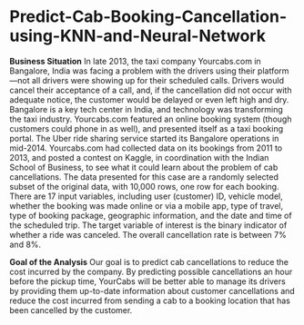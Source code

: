 # Predict-Cab-Booking-Cancellation-using-KNN-and-Neural-Network
**Business Situation**
In late 2013, the taxi company Yourcabs.com in Bangalore, India was facing a problem with the drivers  using their platform—not all drivers were showing up for their scheduled calls. Drivers would cancel their acceptance of a call, and, if the cancellation did not occur with adequate notice, the customer would be  delayed or even left high and dry.
Bangalore is a key tech center in India, and technology was transforming the taxi industry. Yourcabs.com  featured an online booking system (though customers could phone in as well), and presented itself as a taxi booking portal. The Uber ride sharing service started its Bangalore operations in mid-2014. Yourcabs.com had collected data on its bookings from 2011 to 2013, and posted a contest on Kaggle, in  coordination with the Indian School of Business, to see what it could learn about the problem of cab  cancellations.
The data presented for this case are a randomly selected subset of the original data, with 10,000 rows,  one row for each booking. There are 17 input variables, including user (customer) ID, vehicle model,  whether the booking was made online or via a mobile app, type of travel, type of booking package,  geographic information, and the date and time of the scheduled trip. The target variable of interest is the  binary indicator of whether a ride was canceled. The overall cancellation rate is between 7% and 8%.

**Goal of the Analysis**
Our goal is to predict cab cancellations to reduce the cost incurred by the company. By predicting possible  cancellations an hour before the pickup time, YourCabs will be better able to manage its drivers by providing them up-to-date information about customer cancellations and reduce the cost incurred from  sending a cab to a booking location that has been cancelled by the customer.

